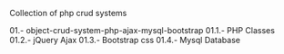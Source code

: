 Collection of php crud systems

01.- object-crud-system-php-ajax-mysql-bootstrap
	01.1.- PHP Classes
	01.2.- jQuery Ajax
	01.3.- Bootstrap css 
	01.4.- Mysql Database
